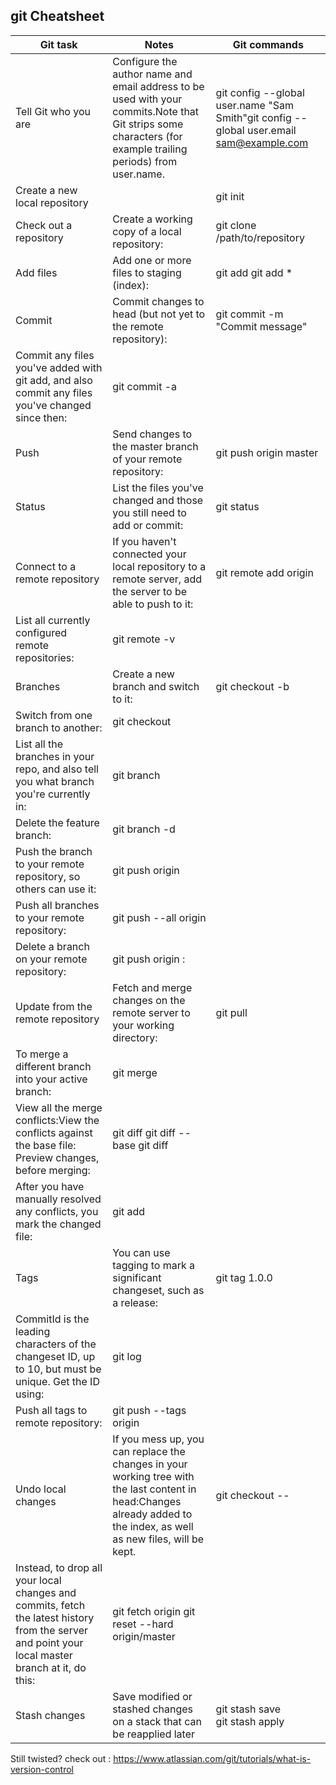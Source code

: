 ## git Cheatsheet

Git task | Notes | Git commands
-- | -- | --
Tell Git who you are | Configure the author name and email address to be used with your commits.Note that Git strips some characters (for example trailing periods) from user.name. | git config --global user.name "Sam Smith"git config --global user.email sam@example.com
Create a new local repository |   | git init
Check out a repository | Create a working copy of a local repository: | git clone /path/to/repository
Add files | Add one or more files to staging (index): | git add <filename>  git add *
Commit | Commit changes to head (but not yet to the remote repository): |  git commit -m "Commit message"
Commit any files you've added with git add, and also commit any files you've changed since then: |  git commit -a
Push | Send changes to the master branch of your remote repository:  |  git push origin master
Status | List the files you've changed and those you still need to add or commit: | git status
Connect to a remote repository | If you haven't connected your local repository to a remote server, add the server to be able to push to it: | git remote add origin <server>
List all currently configured remote repositories: | git remote -v
Branches | Create a new branch and switch to it: | git checkout -b <branchname>
Switch from one branch to another: | git checkout <branchname>
List all the branches in your repo, and also tell you what branch you're currently in: | git branch
Delete the feature branch: | git branch -d <branchname>
Push the branch to your remote repository, so others can use it: | git push origin <branchname>
Push all branches to your remote repository: | git push --all origin
Delete a branch on your remote repository: | git push origin :<branchname>
Update from the remote repository | Fetch and merge changes on the remote server to your working directory: | git pull
To merge a different branch into your active branch: | git merge <branchname>
View all the merge conflicts:View the conflicts against the base file: Preview changes, before merging: | git diff   git diff --base <filename>git diff <sourcebranch> <targetbranch>
After you have manually resolved any conflicts, you mark the changed file: | git add <filename>
Tags | You can use tagging to mark a significant changeset, such as a release: | git tag 1.0.0 <commitID>
CommitId is the leading characters of the changeset ID, up to 10, but must be unique. Get the ID using: | git log
Push all tags to remote repository: | git push --tags origin
Undo local changes | If you mess up, you can replace the changes in your working tree with the last content in head:Changes already added to the index, as well as new files, will be kept. | git checkout -- <filename>
Instead, to drop all your  local changes and commits, fetch the latest history from the server and  point your local master branch at it, do this: | git fetch origin  git reset --hard origin/master
Stash changes | Save modified or stashed changes on a stack that can be reapplied later | git stash save<br>git stash apply
  
 Still twisted?
 check out : https://www.atlassian.com/git/tutorials/what-is-version-control

